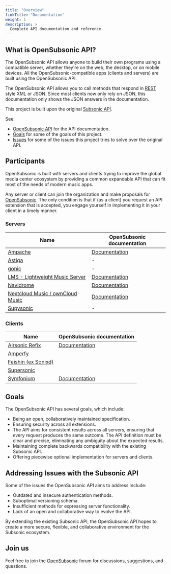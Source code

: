 ```yaml
---
title: "Overview"
linkTitle: "Documentation"
weight: 1
description: >
  Complete API documentation and reference.
---
```


## What is OpenSubsonic API?

The OpenSubsonic API allows anyone to build their own programs using a compatible server, whether they're on the web, the desktop, or on mobile devices. All the OpenSubsonic-compatible apps (clients and servers) are built using the OpenSubsonic API.

The OpenSubsonic API allows you to call methods that respond in [REST](http://en.wikipedia.org/wiki/Representational_State_Transfer) style XML or JSON. Since most clients now only rely on JSON, this documentation only shows the JSON answers in the documentation.

This project is built upon the original [Subsonic API](https://www.subsonic.org/pages/api.jsp).

See:

- [OpenSubsonic API](./opensubsonic-api) for the API documentation.
- [Goals](#goals) for some of the goals of this project.
- [Issues](#addressing-issues-with-the-subsonic-api) for some of the issues this project tries to solve over the original API.

## Participants

OpenSubsonic is built with servers and clients trying to improve the global media center ecosystem by providing a common expandable API that can fit most of the needs of modern music apps.

Any server or client can join the organization and make proposals for [OpenSubsonic](https://github.com/opensubsonic/open-subsonic-api/discussions). The only condition is that if (as a client) you request an API extension that is accepted, you engage yourself in implementing it in your client in a timely manner.

### Servers

| Name  | OpenSubsonic documentation  |
|---|---|
| [Ampache](https://ampache.org/)  | [Documentation](https://ampache.org/api/subsonic)  |
| [Astiga](https://asti.ga)  | - |
| [gonic](https://github.com/sentriz/gonic) | -  |
| [LMS - Lightweight Music Server](https://github.com/epoupon/lms) | [Documentation](https://github.com/epoupon/lms/blob/master/SUBSONIC.md)  |
| [Navidrome](https://www.navidrome.org/)  | [Documentation](https://www.navidrome.org/docs/developers/subsonic-api)  |
| [Nextcloud Music / ownCloud Music](https://github.com/owncloud/music)  | [Documentation](https://github.com/owncloud/music/wiki/OpenSubsonic-API)   |
| [Supysonic](https://github.com/spl0k/supysonic) | - |

### Clients

| Name  | OpenSubsonic documentation  |
|---|---|
| [Airsonic Refix](https://github.com/tamland/airsonic-refix)  | [Documentation](https://github.com/tamland/airsonic-refix#opensubsonic-support) |
| [Amperfy](https://github.com/BLeeEZ/amperfy)  |   |
| [Feishin (ex Sonixd)](https://github.com/jeffvli/feishin)  |   |
| [Supersonic](https://github.com/dweymouth/supersonic)  |   |
| [Symfonium](https://symfonium.app/)  | [Documentation](https://support.symfonium.app/t/1178) |

## Goals

The OpenSubsonic API has several goals, which include:

- Being an open, collaboratively maintained specification.
- Ensuring security across all extensions.
- The API aims for consistent results across all servers, ensuring that every request produces the same outcome. The API definition must be clear and precise, eliminating any ambiguity about the expected results.
- Maintaining complete backwards compatibility with the existing Subsonic API.
- Offering piecewise optional implementation for servers and clients.

## Addressing Issues with the Subsonic API

Some of the issues the OpenSubsonic API aims to address include:

- Outdated and insecure authentication methods.
- Suboptimal versioning schema.
- Insufficient methods for expressing server functionality.
- Lack of an open and collaborative way to evolve the API.

By extending the existing Subsonic API, the OpenSubsonic API hopes to create a more secure, flexible, and collaborative environment for the Subsonic ecosystem.

## Join us

Feel free to join the [OpenSubsonic](https://github.com/opensubsonic/open-subsonic-api/discussions) forum for discussions, suggestions, and questions.
